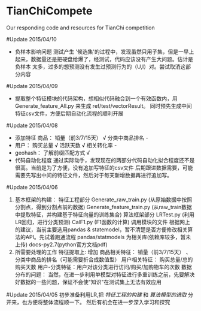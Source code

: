 # TianChiCompete
Our responding code and resources for TianChi competition



#Update 2015/04/10
  - 负样本影响问题
      测试产生 '候选集'的过程中，发现虽然只用子集，但是一早上起来，数据量还是把硬盘给爆了，经测试，代码应该没有产生大问题。估计是负样本
太多，过多的想预测没有发生过预测行为的（U,I）对。尝试取消这部分内容

#Update 2015/04/09
  - 提取整个特征模块的代码架构，想相似代码融合到一个有效函数内，用Generate_feature_All.py 来生成 ref/test/vectorResult。
同时预先生成中间特征csv文件，方便后期自动化流程的顺利开展

#Update 2015/04/08
 - 添加特征
     <a>商品：</a>
	 <a>销量（前3/7/15天） √ </a>
	 <a>分类中商品排名     - </a>
 - 用户：
	 <a>购买总量           √ </a>
	 <a>活跃天数           √ </a>
	 <a>相关转化率         - </a>
 - geohash：
	 <a>了解前缀匹配方式  √  </a>
 - 代码自动化程度
     <a>通过实际动手，发现现在的两部分代码自动化拟合程度还不是很高。当前是为了方便，没有追加写特征的csv文件</a>
	 <a>后期跟进数据需要，可能需要先写出中间的特征文件，然后对于每天新增数据再进行追加写。</a>
 
#Update 2015/04/06
1. 基本框架的构建：
 特征工程部分 
     Generate_raw_train.py (从原始数据中按照分割点，得到分割点前的数据)
	 Generate_feature_train.py (从raw_train数据中提取特征，并构建基于特征向量的训练集合)
 算法框架部分
	 LRTest.py (利用LR回归，进行分类预测)
	 CalF1.py (F1函数的计算)
 调用模块的文件
     根据网上的建议，当前主要选用pandas & statemodel，暂不清楚是否方便修改相关算法的API。先试着跑通流程
	 pandas/statmodels 为相关库(依赖库较多，暂未上传)
	 docs-py2.7(python官方文档pdf)
2. 所需要处理的工作
 特征提取上:
   增加 商品相关特征： 销量（前3/7/15天） 、分类中商品的排名（可能需要折合成数值型）
        用户相关特征： 购买总量/总的购买天数
		用户-分类特征：用户对该分类进行访问/购买/加购物车的次数
 数据分布的问题：
   当然，在进一步利用单模型对特征进行多重训练之前，先要解决好数据的一些问题，保证不会使"知识"在测试集上无法有效应用

#Update 2015/04/05
初步准备利用LR,把 *特征工程的构建* 和 *算法模型的选取* 分开来，也方便将整体流程顺一下。
然后有机会在进一步深入学习和探究
